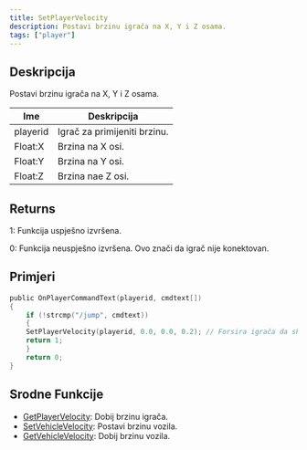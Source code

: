 ```yaml
---
title: SetPlayerVelocity
description: Postavi brzinu igrača na X, Y i Z osama.
tags: ["player"]
---
```


## Deskripcija

Postavi brzinu igrača na X, Y i Z osama.

| Ime      | Deskripcija                  |
| -------- | ---------------------------- |
| playerid | Igrač za primijeniti brzinu. |
| Float:X  | Brzina na X osi.             |
| Float:Y  | Brzina na Y osi.             |
| Float:Z  | Brzina nae Z osi.            |

## Returns

1: Funkcija uspješno izvršena.

0: Funkcija neuspješno izvršena. Ovo znači da igrač nije konektovan.

## Primjeri

```c
public OnPlayerCommandText(playerid, cmdtext[])
{
    if (!strcmp("/jump", cmdtext))
    {
    SetPlayerVelocity(playerid, 0.0, 0.0, 0.2); // Forsira igrača da skoči (Z brzina + 0.2)
    return 1;
    }
    return 0;
}
```

## Srodne Funkcije

- [GetPlayerVelocity](GetPlayerVelocity): Dobij brzinu igrača.
- [SetVehicleVelocity](SetVehicleVelocity): Postavi brzinu vozila.
- [GetVehicleVelocity](GetVehicleVelocity): Dobij brzinu vozila.
